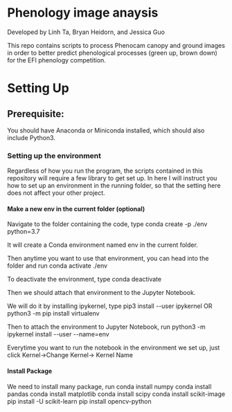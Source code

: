 # Phenology image anaysis

Developed by Linh Ta, Bryan Heidorn, and Jessica Guo

This repo contains scripts to process Phenocam canopy and ground images in order to better predict phenological processes (green up, brown down) for the EFI phenology competition. 


# Setting Up

## Prerequisite:
You should have Anaconda or Miniconda installed, which should also include Python3. 

### Setting up the environment

Regardless of how you run the program, the scripts contained in this repository will require a few library to get set up. In here I will instruct you how to set up an environment in the running folder, so that the setting here does not affect your other project.

#### Make a new env in the current folder (optional)

Navigate to the folder containing the code, type
    conda create -p ./env python=3.7

It will create a Conda environment named env in the current folder. 

Then anytime you want to use that environment, you can head into the folder and run
    conda activate ./env
    
To deactivate the environment, type
    conda deactivate
    
Then we should attach that environment to the Jupyter Notebook. 

We will do it by installing ipykernel, type
    pip3 install --user ipykernel
    OR
    python3 -m pip install virtualenv
    
Then to attach the environment to Jupyter Notebook, run
    python3 -m ipykernel install --user --name=env
    
Everytime you want to run the notebook in the environment we set up, just click Kernel->Change Kernel-> Kernel Name
    
#### Install Package

We need to install many package, run
    conda install numpy
    conda install pandas
    conda install matplotlib
    conda install scipy
    conda install scikit-image
    pip install -U scikit-learn
    pip install opencv-python
